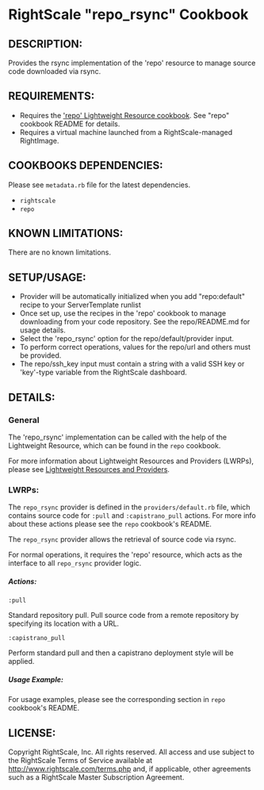 # RightScale "repo_rsync" Cookbook

## DESCRIPTION:

Provides the rsync implementation of the 'repo' resource to
manage source code downloaded via rsync.

## REQUIREMENTS:

* Requires the ['repo' Lightweight Resource cookbook][repo]. See "repo" cookbook
  README for details.
* Requires a virtual machine launched from a RightScale-managed RightImage.

[repo]: https://github.com/rightscale/rightscale_cookbooks/tree/master/cookbooks/repo

## COOKBOOKS DEPENDENCIES:

Please see `metadata.rb` file for the latest dependencies.

* `rightscale`
* `repo`

## KNOWN LIMITATIONS:

There are no known limitations.

## SETUP/USAGE:

* Provider will be automatically initialized when you add "repo:default" recipe
  to your ServerTemplate runlist
* Once set up, use the recipes in the 'repo' cookbook to manage downloading from
  your code repository. See the repo/README.md for usage details.
* Select the 'repo_rsync' option for the repo/default/provider input.
* To perform correct operations, values for the repo/url and others must be
  provided.
* The repo/ssh_key input must contain a string with a valid SSH key or
  'key'-type variable from the RightScale dashboard.

## DETAILS:

### General

The 'repo_rsync' implementation can be called with the help of the Lightweight
Resource, which can be found in the `repo` cookbook.

For more information about Lightweight Resources and Providers (LWRPs), please
see [Lightweight Resources and Providers][Guide].

[Guide]: http://support.rightscale.com/12-Guides/Chef_Cookbooks_Developer_Guide/04-Developer/06-Development_Resources/Lightweight_Resources_and_Providers_(LWRP)

### LWRPs:

The `repo_rsync` provider is defined in the `providers/default.rb` file, which
contains source code for `:pull` and `:capistrano_pull` actions.
For more info about these actions please see the `repo` cookbook's README.

The `repo_rsync` provider allows the retrieval of source code via rsync.

For normal operations, it requires the 'repo' resource, which acts as the
interface to all `repo_rsync` provider logic.

##### Actions:

`:pull`

Standard repository pull. Pull source code from a remote repository by
specifying its location with a URL.

`:capistrano_pull`

Perform standard pull and then a capistrano deployment style will be applied.

##### Usage Example:

For usage examples, please see the corresponding section in `repo` cookbook's
README.

## LICENSE:

Copyright RightScale, Inc. All rights reserved.
All access and use subject to the RightScale Terms of Service available at
http://www.rightscale.com/terms.php and, if applicable, other agreements
such as a RightScale Master Subscription Agreement.
